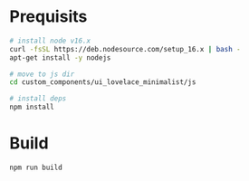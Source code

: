 # Prequisits

```bash
# install node v16.x
curl -fsSL https://deb.nodesource.com/setup_16.x | bash -
apt-get install -y nodejs

# move to js dir
cd custom_components/ui_lovelace_minimalist/js

# install deps
npm install
```

# Build

```bash
npm run build
```
